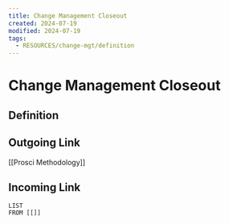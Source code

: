 ```yaml
---
title: Change Management Closeout
created: 2024-07-19
modified: 2024-07-19
tags:
  - RESOURCES/change-mgt/definition
---
```

# Change Management Closeout
## Definition

## Outgoing Link
[[Prosci Methodology]]
## Incoming Link
```dataview
LIST
FROM [[]]
```
